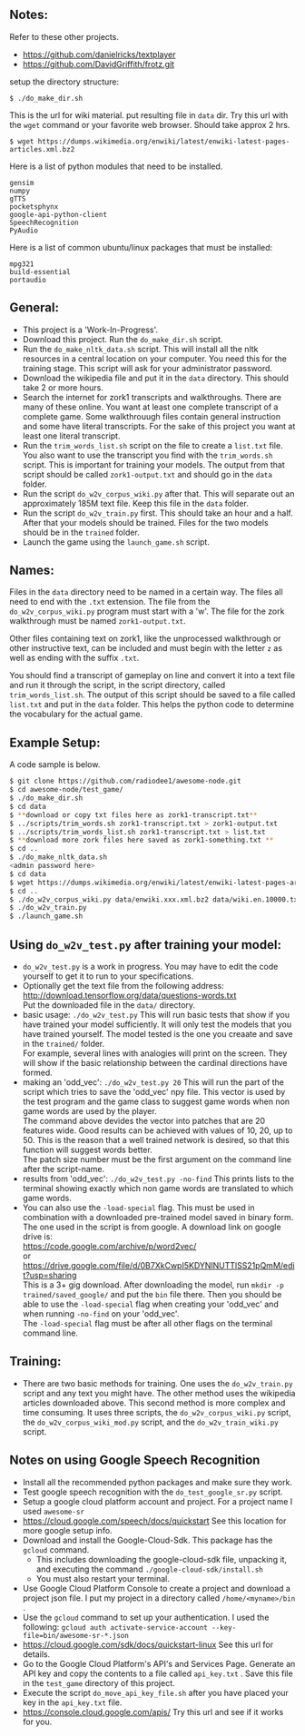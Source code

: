 ## Notes:

Refer to these other projects.

* https://github.com/danielricks/textplayer
* https://github.com/DavidGriffith/frotz.git



setup the directory structure:
```
$ ./do_make_dir.sh
```
This is the url for wiki material. put resulting file in `data` dir. Try this url with the `wget` command or your favorite web browser. Should take approx 2 hrs.
````
$ wget https://dumps.wikimedia.org/enwiki/latest/enwiki-latest-pages-articles.xml.bz2
````
Here is a list of python modules that need to be installed.
```
gensim
numpy
gTTS
pocketsphynx
google-api-python-client
SpeechRecognition
PyAudio
```
Here is a list of common ubuntu/linux packages that must be installed:
```
mpg321
build-essential
portaudio
```
## General:
* This project is a 'Work-In-Progress'.
* Download this project.  Run the `do_make_dir.sh` script.
* Run the `do_make_nltk_data.sh` script. This will install all the nltk resources in a central location on your computer. You need this for the training stage. This script will ask for your administrator password.
* Download the wikipedia file and put it in the `data` directory. This should take 2 or more hours.
* Search the internet for zork1 transcripts and walkthroughs. There are many of these online. You want at least one complete transcript of a complete game. Some walkthrouugh files contain general instruction and some have literal transcripts. For the sake of this project you want at least one literal transcript. 
* Run the `trim_words_list.sh` script on the file to create a `list.txt` file.
You also want to use the transcript you find with the `trim_words.sh` script. This is important for training your models. The output from that script should be called `zork1-output.txt` and should go in the `data` folder.
* Run the script `do_w2v_corpus_wiki.py` after that. This will separate out an approximately 185M text file. Keep this file in the `data` folder.
* Run the script `do_w2v_train.py` first. This should take an hour and a half. After that your models should be trained. Files for the two models should be in the `trained` folder. 
* Launch the game using the `launch_game.sh` script. 

## Names:
Files in the `data` directory need to be named in a certain way. The files all need to end with the `.txt` extension. The file from the `do_w2v_corpus_wiki.py` program must start with a 'w'. The file for the zork walkthrough must be named `zork1-output.txt`. 

Other files containing text on zork1, like the unprocessed walkthrough or other instructive text, can be included and must begin with the letter `z` as well as ending with the suffix `.txt`. 

You should find a transcript of gameplay on line and convert it into a text file and run it through the script, in the script directory, called `trim_words_list.sh`. The output of this script should be saved to a file called `list.txt` and put in the `data` folder. This helps the python code to determine the vocabulary for the actual game.

## Example Setup:
A code sample is below.
````bash
$ git clone https://github.com/radiodee1/awesome-node.git
$ cd awesome-node/test_game/
$ ./do_make_dir.sh
$ cd data
$ **download or copy txt files here as zork1-transcript.txt**
$ ../scripts/trim_words.sh zork1-transcript.txt > zork1-output.txt
$ ../scripts/trim_words_list.sh zork1-transcript.txt > list.txt
$ **download more zork files here saved as zork1-something.txt **
$ cd ..
$ ./do_make_nltk_data.sh
<admin password here>
$ cd data
$ wget https://dumps.wikimedia.org/enwiki/latest/enwiki-latest-pages-articles.xml.bz2
$ cd ..
$ ./do_w2v_corpus_wiki.py data/enwiki.xxx.xml.bz2 data/wiki.en.10000.txt
$ ./do_w2v_train.py
$ ./launch_game.sh

````

## Using `do_w2v_test.py` after training your model:

* `do_w2v_test.py` is a work in progress. You may have to edit the code yourself to get it to run to your specifications.
* Optionally get the text file from the following address:  
http://download.tensorflow.org/data/questions-words.txt    
Put the downloaded file in the `data/` directory.
* basic usage: `./do_w2v_test.py` This will run basic tests that show if you have trained your model sufficiently. It will only test the models that you have trained yourself. The model tested is the one you creaate and save in the `trained/` folder.  
For example, several lines with analogies will print on the screen. They will show if the basic relationship between the cardinal directions have formed.
* making an 'odd_vec': `./do_w2v_test.py 20` This will run the part of the script which tries to save the 'odd_vec' npy file. This vector is used by the test program and the game class to suggest game words when non game words are used by the player.  
The command above devides the vector into patches that are 20 features wide. Good results can be achieved with values of 10, 20, up to 50. This is the reason that a well trained network is desired, so that this function will suggest words better.  
The patch size number must be the first argument on the command line after the script-name.
* results from 'odd_vec': `./do_w2v_test.py -no-find` This prints lists to the terminal showing exactly which non game words are translated to which game words.
* You can also use the `-load-special` flag. This must be used in combination with a downloaded pre-trained model saved in binary form. The one used in the script is from google. A download link on google drive is:    
https://code.google.com/archive/p/word2vec/    
or     
https://drive.google.com/file/d/0B7XkCwpI5KDYNlNUTTlSS21pQmM/edit?usp=sharing  
This is a 3+ gig download. After downloading the model, run `mkdir -p trained/saved_google/` and put the `bin` file there. Then you should be able to use the `-load-special` flag when creating your 'odd_vec' and when running `-no-find` on your 'odd_vec'.  
The `-load-special` flag must be after all other flags on the terminal command line.

## Training:

* There are two basic methods for training. One uses the `do_w2v_train.py` script and any text you might have. The other method uses the wikipedia articles downloaded above. This second method is more complex and time consuming. It uses three scripts, the `do_w2v_corpus_wiki.py` script, the `do_w2v_corpus_wiki_mod.py` script, and the `do_w2v_train_wiki.py` script.    

## Notes on using Google Speech Recognition
* Install all the recommended python packages and make sure they work.
* Test google speech recognition with the `do_test_google_sr.py` script.
* Setup a google cloud platform account and project. For a project name I used `awesome-sr`
* https://cloud.google.com/speech/docs/quickstart  See this location for more google setup info.
* Download and install the Google-Cloud-Sdk. This package has the `gcloud` command.
  * This includes downloading the google-cloud-sdk file, unpacking it, and executing the command `./google-cloud-sdk/install.sh`
  * You must also restart your terminal.
* Use Google Cloud Platform Console to create a project and download a project json file. I put my project in a directory called `/home/<myname>/bin` .
* Use the `gcloud` command to set up your authentication. I used the following: `gcloud auth activate-service-account --key-file=bin/awesome-sr-*.json`
* https://cloud.google.com/sdk/docs/quickstart-linux See this url for details.
* Go to the Google Cloud Platform's API's and Services Page. Generate an API key and copy the contents to a file called `api_key.txt` . Save this file in the `test_game` directory of this project.
* Execute the script `do_move_api_key_file.sh` after you have placed your key in the `api_key.txt` file.
* https://console.cloud.google.com/apis/ Try this url and see if it works for you.